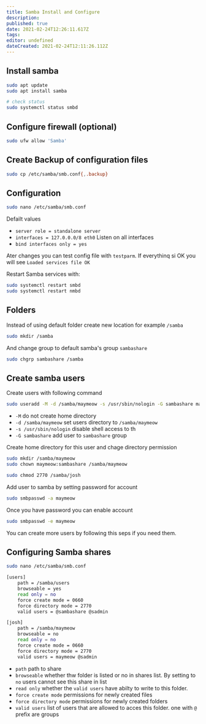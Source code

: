 ```yaml
---
title: Samba Install and Configure
description: 
published: true
date: 2021-02-24T12:26:11.617Z
tags: 
editor: undefined
dateCreated: 2021-02-24T12:11:26.112Z
---
```


## Install samba

``` bash
sudo apt update
sudo apt install samba

# check status
sudo systemctl status smbd
```

## Configure firewall (optional)

``` bash
sudo ufw allow 'Samba'
```

## Create Backup of configuration files

``` bash
sudo cp /etc/samba/smb.conf{,.backup}
```

## Configuration

``` bash
sudo nano /etc/samba/smb.conf
```

Defailt values

* `server role = standalone server`
* `interfaces = 127.0.0.0/8 eth0` Listen on all interfaces
* `bind interfaces only = yes`

Ater changes you can test config file with `testparm`. If everythinq si OK you will see `Loaded services file OK`

Restart Samba services with:

``` bash
sudo systemctl restart smbd
sudo systemctl restart nmbd
```

## Folders

Instead of using default folder create new location for example `/samba`

``` bash
sudo mkdir /samba
```

And change group to default samba's group `sambashare`

``` bash
sudo chgrp sambashare /samba
```

## Create samba users

Create users with following command

``` bash
sudo useradd -M -d /samba/maymeow -s /usr/sbin/nologin -G sambashare maymeow
```

* `-M` do not create home directory
* `-d /samba/maymeow` set users directory to `/samba/maymeow`
* `-s /usr/sbin/nologin` disable shell access to th
* `-G sambashare` add user to `sambashare` group

Create home directory for this user and chage directory permission

``` bash
sudo mkdir /samba/maymeow
sudo chown maymeow:sambashare /samba/maymeow

sudo chmod 2770 /samba/josh
```

Add user to samba by setting password for account

``` bash
sudo smbpasswd -a maymeow
```

Once you have password you can enable account

``` bash
sudo smbpasswd -e maymeow
```

You can create more users by following this seps if you need them.

## Configuring Samba shares

``` bash
sudo nano /etc/samba/smb.conf
```

``` bash
[users]
    path = /samba/users
    browseable = yes
    read only = no
    force create mode = 0660
    force directory mode = 2770
    valid users = @sambashare @sadmin

[josh]
    path = /samba/maymeow
    browseable = no
    read only = no
    force create mode = 0660
    force directory mode = 2770
    valid users = maymeow @sadmin
```

* `path` path to share
* `browseable` whether thw folder is listed or no in shares list. By setting to `no` users cannot see this share in list
* `read only` whether the `valid users` have abilty to write to this folder.
* `force create mode` permissions for newly created files
* `force directory mode` permissions for newly created folders
* `valid users` list of users that are allowed to acces this folder. one with `@` prefix are groups